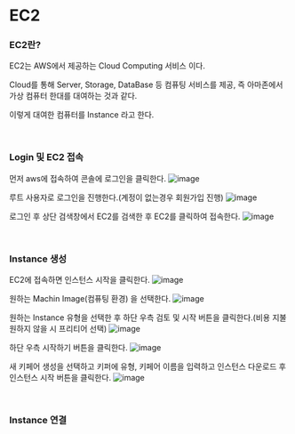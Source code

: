 # EC2

### EC2란?
EC2는 AWS에서 제공하는 Cloud Computing 서비스 이다.

Cloud를 통해 Server, Storage, DataBase 등 컴퓨팅 서비스를 제공, 즉 아마존에서 가상 컴퓨터 한대를 대여하는 것과 같다.

이렇게 대여한 컴퓨터를 Instance 라고 한다.

<br>

### Login 및 EC2 접속

먼저 aws에 접속하여 콘솔에 로그인을 클릭한다.
![image](https://user-images.githubusercontent.com/62639722/144190851-ee72b751-731c-467b-86c2-616b0de8e7de.png)

루트 사용자로 로그인을 진행한다.(계정이 없는경우 회원가입 진행)
![image](https://user-images.githubusercontent.com/62639722/144190958-aa50abd8-e848-40a4-b233-18489e033f72.png)

로그인 후 상단 검색창에서 EC2를 검색한 후 EC2를 클릭하여 접속한다.
![image](https://user-images.githubusercontent.com/62639722/144191249-bc0e9fa2-3745-4f84-8d41-68be8da5a1fc.png)

<br>

### Instance 생성

EC2에 접속하면 인스턴스 시작을 클릭한다.
![image](https://user-images.githubusercontent.com/62639722/144191881-495cd3d3-41ba-4167-b116-30229a6829e1.png)

원하는 Machin Image(컴퓨팅 환경) 을 선택한다.
![image](https://user-images.githubusercontent.com/62639722/144192071-7c8aceb5-59ba-4d19-a717-1356edb015dc.png)

원하는 Instance 유형을 선택한 후 하단 우측 검토 및 시작 버튼을 클릭한다.(비용 지불 원하지 않을 시 프리티어 선택)
![image](https://user-images.githubusercontent.com/62639722/144192384-a9dd38de-2805-431d-b373-2a65abcaabb3.png)

하단 우측 시작하기 버튼을 클릭한다.
![image](https://user-images.githubusercontent.com/62639722/144192485-0ce0d2bd-01b5-4f17-ad83-587e612ef930.png)

새 키페어 생성을 선택하고 키퍼에 유형, 키페어 이름을 입력하고 인스턴스 다운로드 후 인스턴스 시작 버튼을 클릭한다.
![image](https://user-images.githubusercontent.com/62639722/144192782-cdd2eae2-af24-46fc-b88d-7a615f539875.png)

<br>

### Instance 연결

